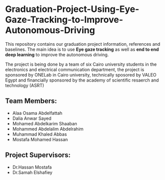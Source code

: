 # Graduation-Project-Using-Eye-Gaze-Tracking-to-Improve-Autonomous-Driving
This repository contains our graduation project information, references and baselines.
The main idea is to use **Eye gaze tracking** as well as **end to end deep learning** to improve the autonomous driving.

The project is being done by a team of six Cairo university students in the electronics and electrical communication department, the project is sponsored by ONELab in Cairo university, technically sposored by VALEO Egypt and financially sponsored by the academy of scientific resaerch and technology (ASRT)

## Team Members:
- Alaa Osama Abdelfattah
- Dalia Anwar Sayed
- Mohamed Abdelkarim Shaaban
- Mohammed Abdelalim Abdelrahim
- Muhammad Khaled Abbas
- Mostafa Mohamed Hassan

## Project Supervisors:
- Dr.Hassan Mostafa
- Dr.Samah Elshafiey
